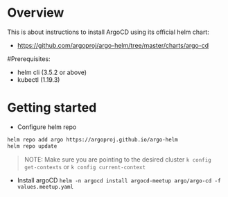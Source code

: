 # Overview
 
This is about instructions to install ArgoCD using its official helm chart: 
- https://github.com/argoproj/argo-helm/tree/master/charts/argo-cd

#Prerequisites:
- helm cli (3.5.2 or above)
- kubectl (1.19.3)

# Getting started 

- Configure helm repo
```sh
helm repo add argo https://argoproj.github.io/argo-helm
helm repo update 

```

> NOTE: Make sure you are pointing to the desired cluster `k config get-contexts` or `k config current-context`

- Install argoCD `helm -n argocd install argocd-meetup argo/argo-cd -f values.meetup.yaml`
